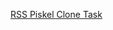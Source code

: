 [RSS Piskel Clone Task](https://github.com/rolling-scopes-school/tasks/blob/2018-Q3/tasks/piskel-piskel-clone.md)
